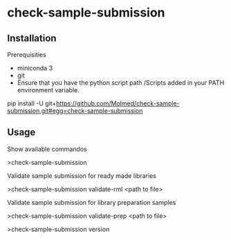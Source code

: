 # check-sample-submission

## Installation
Prerequisities
- miniconda 3
- git
- Ensure that you have the python script path <python installation dir>/Scripts added in your PATH environment variable.

pip install -U git+https://github.com/Molmed/check-sample-submission.git#egg=check-sample-submission

## Usage
Show available commandos

\>check-sample-submission

Validate sample submission for ready made libraries

\>check-sample-submission validate-rml \<path to file\> 
  
Validate sample submission for library preparation samples

\>check-sample-submission validate-prep \<path to file\>
  
\>check-sample-submission version
